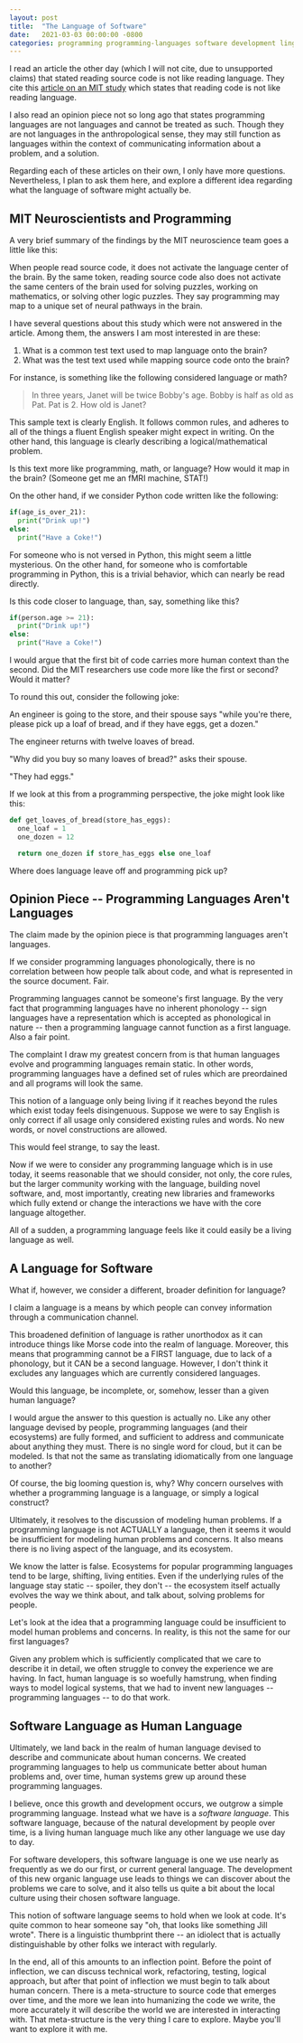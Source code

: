 ```yaml
---
layout: post
title:  "The Language of Software"
date:   2021-03-03 00:00:00 -0800
categories: programming programming-languages software development linguistics
---
```


I read an article the other day (which I will not cite, due to unsupported claims) that stated reading source code is not like reading language. They cite this [article on an MIT study](https://www.sciencedaily.com/releases/2020/12/201215131236.htm) which states that reading code is not like reading language.

I also read an opinion piece not so long ago that states programming languages are not languages and cannot be treated as such. Though they are not languages in the anthropological sense, they may still function as languages within the context of communicating information about a problem, and a solution.

Regarding each of these articles on their own, I only have more questions. Nevertheless, I plan to ask them here, and explore a different idea regarding what the language of software might actually be.

## MIT Neuroscientists and Programming ##

A very brief summary of the findings by the MIT neuroscience team goes a little like this:

When people read source code, it does not activate the language center of the brain. By the same token, reading source code also does not activate the same centers of the brain used for solving puzzles, working on mathematics, or solving other logic puzzles. They say programming may map to a unique set of neural pathways in the brain.

I have several questions about this study which were not answered in the article. Among them, the answers I am most interested in are these:

1. What is a common test text used to map language onto the brain?
2. What was the test text used while mapping source code onto the brain?

For instance, is something like the following considered language or math?

> In three years, Janet will be twice Bobby's age. Bobby is half as old as Pat. Pat is 2. How old is Janet?

This sample text is clearly English. It follows common rules, and adheres to all of the things a fluent English speaker might expect in writing. On the other hand, this language is clearly describing a logical/mathematical problem.

Is this text more like programming, math, or language? How would it map in the brain? (Someone get me an fMRI machine, STAT!)

On the other hand, if we consider Python code written like the following:

```python
if(age_is_over_21):
  print("Drink up!")
else:
  print("Have a Coke!")
```

For someone who is not versed in Python, this might seem a little mysterious. On the other hand, for someone who is comfortable programming in Python, this is a trivial behavior, which can nearly be read directly.

Is this code closer to language, than, say, something like this?

```python
if(person.age >= 21):
  print("Drink up!")
else:
  print("Have a Coke!")
```

I would argue that the first bit of code carries more human context than the second. Did the MIT researchers use code more like the first or second? Would it matter?

To round this out, consider the following joke:

An engineer is going to the store, and their spouse says "while you're there, please pick up a loaf of bread, and if they have eggs, get a dozen."

The engineer returns with twelve loaves of bread.

"Why did you buy so many loaves of bread?" asks their spouse.

"They had eggs."

If we look at this from a programming perspective, the joke might look like this:

```python
def get_loaves_of_bread(store_has_eggs):
  one_loaf = 1
  one_dozen = 12

  return one_dozen if store_has_eggs else one_loaf
```

Where does language leave off and programming pick up?

## Opinion Piece -- Programming Languages Aren't Languages ##

The claim made by the opinion piece is that programming languages aren't languages.

If we consider programming languages phonologically, there is no correlation between how people talk about code, and what is represented in the source document. Fair.

Programming languages cannot be someone's first language. By the very fact that programming languages have no inherent phonology -- sign languages have a representation which is accepted as phonological in nature -- then a programming language cannot function as a first language. Also a fair point.

The complaint I draw my greatest concern from is that human languages evolve and programming languages remain static. In other words, programming languages have a defined set of rules which are preordained and all programs will look the same.

This notion of a language only being living if it reaches beyond the rules which exist today feels disingenuous. Suppose we were to say English is only correct if all usage only considered existing rules and words. No new words, or novel constructions are allowed.

This would feel strange, to say the least.

Now if we were to consider any programming language which is in use today, it seems reasonable that we should consider, not only, the core rules, but the larger community working with the language, building novel software, and, most importantly, creating new libraries and frameworks which fully extend or change the interactions we have with the core language altogether.

All of a sudden, a programming language feels like it could easily be a living language as well.

## A Language for Software ##

What if, however, we consider a different, broader definition for language?

I claim a language is a means by which people can convey information through a communication channel.

This broadened definition of language is rather unorthodox as it can introduce things like Morse code into the realm of language. Moreover, this means that programming cannot be a FIRST language, due to lack of a phonology, but it CAN be a second language. However, I don't think it excludes any languages which are currently considered languages.

Would this language, be incomplete, or, somehow, lesser than a given human language?

I would argue the answer to this question is actually no. Like any other language devised by people, programming languages (and their ecosystems) are fully formed, and sufficient to address and communicate about anything they must. There is no single word for cloud, but it can be modeled. Is that not the same as translating idiomatically from one language to another?

Of course, the big looming question is, why? Why concern ourselves with whether a programming language is a language, or simply a logical construct?

Ultimately, it resolves to the discussion of modeling human problems. If a programming language is not ACTUALLY a language, then it seems it would be insufficient for modeling human problems and concerns. It also means there is no living aspect of the language, and its ecosystem.

We know the latter is false. Ecosystems for popular programming languages tend to be large, shifting, living entities. Even if the underlying rules of the language stay static -- spoiler, they don't -- the ecosystem itself actually evolves the way we think about, and talk about, solving problems for people.

Let's look at the idea that a programming language could be insufficient to model human problems and concerns. In reality, is this not the same for our first languages?

Given any problem which is sufficiently complicated that we care to describe it in detail, we often struggle to convey the experience we are having. In fact, human language is so woefully 
hamstrung, when finding ways to model logical systems, that we had to invent new languages -- programming languages -- to do that work.

## Software Language as Human Language ##

Ultimately, we land back in the realm of human language devised to describe and communicate about human concerns. We created programming languages to help us communicate better about human problems and, over time, human systems grew up around these programming languages.

I believe, once this growth and development occurs, we outgrow a simple programming language. Instead what we have is a *software language*. This software language, because of the natural development by people over time, is a living human language much like any other language we use day to day.

For software developers, this software language is one we use nearly as frequently as we do our first, or current general language. The development of this new organic language use leads to things we can discover about the problems we care to solve, and it also tells us quite a bit about the local culture using their chosen software language.

This notion of software language seems to hold when we look at code. It's quite common to hear someone say "oh, that looks like something Jill wrote". There is a linguistic thumbprint there -- an idiolect that is actually distinguishable by other folks we interact with regularly.

In the end, all of this amounts to an inflection point. Before the point of inflection, we can discuss technical work, refactoring, testing, logical approach, but after that point of inflection we must begin to talk about human concern. There is a meta-structure to source code that emerges over time, and the more we lean into humanizing the code we write, the more accurately it will describe the world we are interested in interacting with. That meta-structure is the very thing I care to explore. Maybe you'll want to explore it with me.
